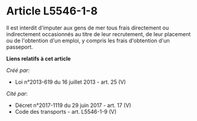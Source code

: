 # Article L5546-1-8

Il est interdit d'imputer aux gens de mer tous frais directement ou indirectement occasionnés au titre de leur recrutement,
de leur placement ou de l'obtention d'un emploi, y compris les frais d'obtention d'un passeport.

**Liens relatifs à cet article**

_Créé par_:

  - Loi n°2013-619 du 16 juillet 2013 - art. 25 (V)

_Cité par_:

  - Décret n°2017-1119 du 29 juin 2017 - art. 17 (V)
  - Code des transports - art. L5546-1-9 (V)
